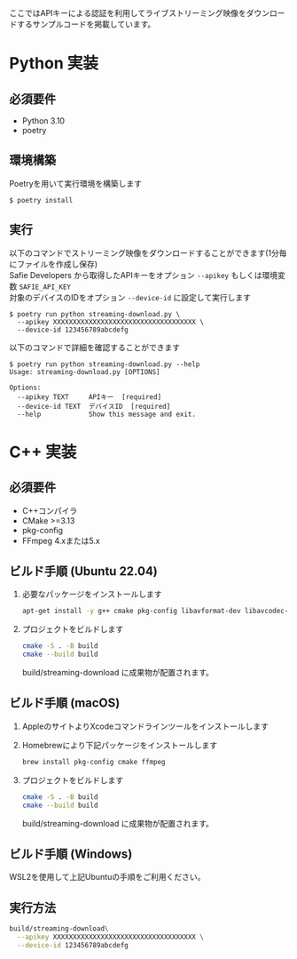 ここではAPIキーによる認証を利用してライブストリーミング映像をダウンロードするサンプルコードを掲載しています。

# Python 実装

## 必須要件
- Python 3.10
- poetry

## 環境構築

Poetryを用いて実行環境を構築します

```shell
$ poetry install
```

## 実行

以下のコマンドでストリーミング映像をダウンロードすることができます(1分毎にファイルを作成し保存)  
Safie Developers から取得したAPIキーをオプション `--apikey` もしくは環境変数 `SAFIE_API_KEY`   
対象のデバイスのIDをオプション `--device-id` に設定して実行します  

```
$ poetry run python streaming-download.py \
  --apikey XXXXXXXXXXXXXXXXXXXXXXXXXXXXXXXXXXXX \
  --device-id 123456789abcdefg
```

以下のコマンドで詳細を確認することができます

```shell
$ poetry run python streaming-download.py --help
Usage: streaming-download.py [OPTIONS]

Options:
  --apikey TEXT     APIキー  [required]
  --device-id TEXT  デバイスID  [required]
  --help            Show this message and exit.
```

# C++ 実装
## 必須要件
- C++コンパイラ
- CMake >=3.13
- pkg-config
- FFmpeg 4.xまたは5.x

## ビルド手順 (Ubuntu 22.04)
1. 必要なパッケージをインストールします
   ```sh
   apt-get install -y g++ cmake pkg-config libavformat-dev libavcodec-dev libavutil-dev
   ```

2. プロジェクトをビルドします
   ```sh
   cmake -S . -B build
   cmake --build build
   ```

   build/streaming-download に成果物が配置されます。

## ビルド手順 (macOS)
1. AppleのサイトよりXcodeコマンドラインツールをインストールします

2. Homebrewにより下記パッケージをインストールします
   ```sh
   brew install pkg-config cmake ffmpeg
   ```

3. プロジェクトをビルドします
   ```sh
   cmake -S . -B build
   cmake --build build
   ```

   build/streaming-download に成果物が配置されます。

## ビルド手順 (Windows)
WSL2を使用して上記Ubuntuの手順をご利用ください。

## 実行方法
```sh
build/streaming-download\
  --apikey XXXXXXXXXXXXXXXXXXXXXXXXXXXXXXXXXXXX \
  --device-id 123456789abcdefg
```
